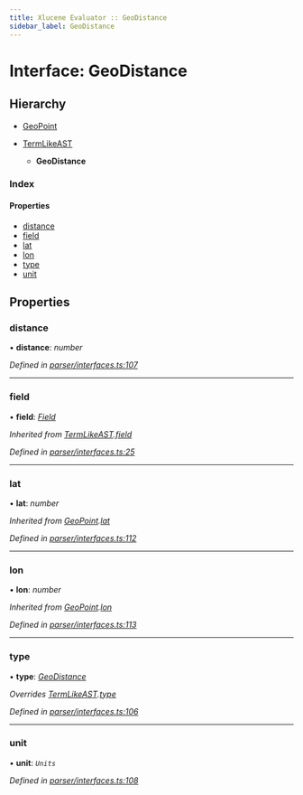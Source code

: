 ```yaml
---
title: Xlucene Evaluator :: GeoDistance
sidebar_label: GeoDistance
---
```


# Interface: GeoDistance

## Hierarchy

* [GeoPoint](geopoint.md)

* [TermLikeAST](termlikeast.md)

  * **GeoDistance**

### Index

#### Properties

* [distance](geodistance.md#distance)
* [field](geodistance.md#field)
* [lat](geodistance.md#lat)
* [lon](geodistance.md#lon)
* [type](geodistance.md#type)
* [unit](geodistance.md#unit)

## Properties

###  distance

• **distance**: *number*

*Defined in [parser/interfaces.ts:107](https://github.com/terascope/teraslice/blob/b0f73ab9/packages/xlucene-evaluator/src/parser/interfaces.ts#L107)*

___

###  field

• **field**: *[Field](../overview.md#field)*

*Inherited from [TermLikeAST](termlikeast.md).[field](termlikeast.md#field)*

*Defined in [parser/interfaces.ts:25](https://github.com/terascope/teraslice/blob/b0f73ab9/packages/xlucene-evaluator/src/parser/interfaces.ts#L25)*

___

###  lat

• **lat**: *number*

*Inherited from [GeoPoint](geopoint.md).[lat](geopoint.md#lat)*

*Defined in [parser/interfaces.ts:112](https://github.com/terascope/teraslice/blob/b0f73ab9/packages/xlucene-evaluator/src/parser/interfaces.ts#L112)*

___

###  lon

• **lon**: *number*

*Inherited from [GeoPoint](geopoint.md).[lon](geopoint.md#lon)*

*Defined in [parser/interfaces.ts:113](https://github.com/terascope/teraslice/blob/b0f73ab9/packages/xlucene-evaluator/src/parser/interfaces.ts#L113)*

___

###  type

• **type**: *[GeoDistance](../enums/asttype.md#geodistance)*

*Overrides [TermLikeAST](termlikeast.md).[type](termlikeast.md#type)*

*Defined in [parser/interfaces.ts:106](https://github.com/terascope/teraslice/blob/b0f73ab9/packages/xlucene-evaluator/src/parser/interfaces.ts#L106)*

___

###  unit

• **unit**: *`Units`*

*Defined in [parser/interfaces.ts:108](https://github.com/terascope/teraslice/blob/b0f73ab9/packages/xlucene-evaluator/src/parser/interfaces.ts#L108)*

